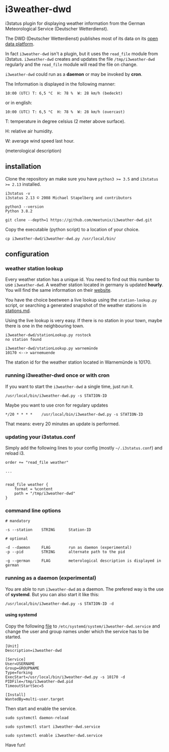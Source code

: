 # i3weather-dwd

i3status plugin for displaying weather information from the German Meteorological
Service (Deutscher Wetterdienst). 

The DWD (Deutscher Wetterdienst) publishes most of its data on its
[open data platform](https://www.dwd.de/DE/leistungen/opendata/opendata.html).

In fact `i3weather-dwd` isn't a plugin, but it uses the `read_file` module from i3status.
`i3weather-dwd` creates and updates the file `/tmp/i3weather-dwd` regularly and the
`read_file` module will read the file on change.

`i3weather-dwd` could run as a **daemon** or may be invoked by **cron**.

The Information is displayed in the following manner:

    10:00 (UTC) T: 6,5 °C  H: 78 %  W: 28 km/h (bedeckt)

or in english:

    10:00 (UTC) T: 6,5 °C  H: 78 %  W: 28 km/h (overcast)




T: temperature in degree celsius (2 meter above surface). 

H: relative air humidity.

W: average wind speed last hour.

(meterological description)


## installation

Clone the repository an make sure you have `python3 >= 3.5` and `i3status >= 2.13` installed.


    i3status -v
    i3status 2.13 © 2008 Michael Stapelberg and contributors
    
    python3 --version
    Python 3.8.2

    git clone --depth=1 https://github.com/meetunix/i3weather-dwd.git


Copy the executable (python script) to a location of your choice.


    cp i3weather-dwd/i3weather-dwd.py /usr/local/bin/


## configuration

### weather station lookup

Every weather station has a unique id. You need to find out this number to use
`i3weather-dwd`. A weather station located in germany is updated **hourly**. You will
find the same information on their
[website](https://www.dwd.de/DE/wetter/wetterundklima_vorort/mecklenburg-vorpommern/warnemuende/_node.html).


You have the choice beetween a live lookup using the `station-lookup.py` script, or
searching a generated snapshot of the weather stations in [stations.md](stations.md).


Using the live lookup is very easy. If there is no station in your town, maybe there is
one in the neighbouring town.

    i3weather-dwd/stationLookup.py rostock
    no station found
    
    i3weather-dwd/stationLookup.py warnemünde
    10170 <--> warnemuende

The station id for the weather station located in Warnemünde is 10170.


### running i3weather-dwd once or with cron 

If you want to start the `i3weather-dwd` a single time, just run it.

    /usr/local/bin/i3weather-dwd.py -s STATION-ID


Maybe you want to use cron for regulary updates

    */20 * * * *    /usr/local/bin/i3weather-dwd.py -s STATION-ID

That means: every 20 minutes an update is performed.



### updating your i3status.conf

Simply add the following lines to your config (mostly `~/.i3status.conf`) and reload i3.

    order += "read_file weather"

    ...


    read_file weather {
        format = %content
        path = "/tmp/i3weather-dwd"
    }


### command line options
    
    # mandatory

    -s --station    STRING      Station-ID

    # optional

    -d --daemon     FLAG        run as daemon (experimental)
    -p --pid        STRING      alternate path to the pid

    -g --german     FLAG        meterological description is displayed in german

### running as a daemon (experimental)

You are able to run `i3weather-dwd` as a daemon. The prefered way is the use
of **systemd**. But you can also start it like this:

    /usr/local/bin/i3weather-dwd.py -s STATION-ID -d
    

#### using systemd

Copy the following [file](contrib/i3weather-dwd.service) to
`/etc/systemd/system/i3weather-dwd.service` and change the user and group names under
which the service has to be started.

    [Unit]
    Description=i3weather-dwd

    [Service]
    User=USERNAME
    Group=GROUPNAME
    Type=forking
    ExecStart=/usr/local/bin/i3weather-dwd.py -s 10170 -d
    PIDFile=/tmp/i3weather-dwd.pid
    TimeoutStartSec=5

    [Install]
    WantedBy=multi-user.target

Then start and enable the service.


    sudo systemctl daemon-reload
    
    sudo systemctl start i3weather-dwd.service
    
    sudo systemctl enable i3weather-dwd.service

Have fun!
